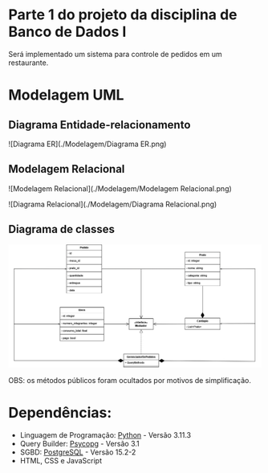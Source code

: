 # Parte 1 do projeto da disciplina de Banco de Dados I

Será implementado um sistema para controle de pedidos em um restaurante.

# Modelagem UML
## Diagrama Entidade-relacionamento
![Diagrama ER](./Modelagem/Diagrama ER.png)

## Modelagem Relacional
![Modelagem Relacional](./Modelagem/Modelagem Relacional.png)

![Diagrama Relacional](./Modelagem/Diagrama Relacional.png)

## Diagrama de classes
![Diagrama De classes](./Modelagem/Diagrama_de_classes.png)

OBS: os métodos públicos foram ocultados por motivos de simplificação.


# Dependências:

- Linguagem de Programação: <a href="www.python.org">Python</a> - Versão 3.11.3
- Query Builder: <a href="https://www.psycopg.org/"> Psycopg</a> - Versão 3.1
- SGBD: <a href="www.postgresql.org"> PostgreSQL</a> - Versão 15.2-2
- HTML, CSS e JavaScript
